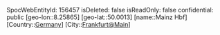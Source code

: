 ﻿---
location: [50.0013,8.25865]
type: Station
tags:
- geo/Station

---
SpocWebEntityId: 156457
isDeleted: false
isReadOnly: false
confidential: public
[geo-lon::8.25865]
[geo-lat::50.0013]
[name::Mainz Hbf]
[Country::[Germany](geo/Continent/Europe/Germany.md)]
[City::[Frankfurt@Main](geo/Continent/Europe/Germany/Hessen/Frankfurt@Main.md)]

